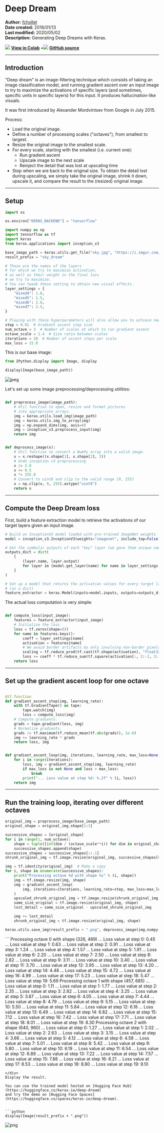 # Deep Dream

**Author:** [fchollet](https://twitter.com/fchollet)<br>
**Date created:** 2016/01/13<br>
**Last modified:** 2020/05/02<br>
**Description:** Generating Deep Dreams with Keras.


<img class="k-inline-icon" src="https://colab.research.google.com/img/colab_favicon.ico"/> [**View in Colab**](https://colab.research.google.com/github/keras-team/keras-io/blob/master/examples/generative/ipynb/deep_dream.ipynb)  <span class="k-dot">•</span><img class="k-inline-icon" src="https://github.com/favicon.ico"/> [**GitHub source**](https://github.com/keras-team/keras-io/blob/master/examples/generative/deep_dream.py)



---
## Introduction

"Deep dream" is an image-filtering technique which consists of taking an image
classification model, and running gradient ascent over an input image to
try to maximize the activations of specific layers (and sometimes, specific units in
specific layers) for this input. It produces hallucination-like visuals.

It was first introduced by Alexander Mordvintsev from Google in July 2015.

Process:

- Load the original image.
- Define a number of processing scales ("octaves"),
from smallest to largest.
- Resize the original image to the smallest scale.
- For every scale, starting with the smallest (i.e. current one):
    - Run gradient ascent
    - Upscale image to the next scale
    - Reinject the detail that was lost at upscaling time
- Stop when we are back to the original size.
To obtain the detail lost during upscaling, we simply
take the original image, shrink it down, upscale it,
and compare the result to the (resized) original image.

---
## Setup


```python
import os

os.environ["KERAS_BACKEND"] = "tensorflow"

import numpy as np
import tensorflow as tf
import keras
from keras.applications import inception_v3

base_image_path = keras.utils.get_file("sky.jpg", "https://i.imgur.com/aGBdQyK.jpg")
result_prefix = "sky_dream"

# These are the names of the layers
# for which we try to maximize activation,
# as well as their weight in the final loss
# we try to maximize.
# You can tweak these setting to obtain new visual effects.
layer_settings = {
    "mixed4": 1.0,
    "mixed5": 1.5,
    "mixed6": 2.0,
    "mixed7": 2.5,
}

# Playing with these hyperparameters will also allow you to achieve new effects
step = 0.01  # Gradient ascent step size
num_octave = 3  # Number of scales at which to run gradient ascent
octave_scale = 1.4  # Size ratio between scales
iterations = 20  # Number of ascent steps per scale
max_loss = 15.0
```

This is our base image:


```python
from IPython.display import Image, display

display(Image(base_image_path))
```


    
![jpeg](/img/examples/generative/deep_dream/deep_dream_5_0.jpg)
    


Let's set up some image preprocessing/deprocessing utilities:


```python

def preprocess_image(image_path):
    # Util function to open, resize and format pictures
    # into appropriate arrays.
    img = keras.utils.load_img(image_path)
    img = keras.utils.img_to_array(img)
    img = np.expand_dims(img, axis=0)
    img = inception_v3.preprocess_input(img)
    return img


def deprocess_image(x):
    # Util function to convert a NumPy array into a valid image.
    x = x.reshape((x.shape[1], x.shape[2], 3))
    # Undo inception v3 preprocessing
    x /= 2.0
    x += 0.5
    x *= 255.0
    # Convert to uint8 and clip to the valid range [0, 255]
    x = np.clip(x, 0, 255).astype("uint8")
    return x

```

---
## Compute the Deep Dream loss

First, build a feature extraction model to retrieve the activations of our target layers
given an input image.


```python
# Build an InceptionV3 model loaded with pre-trained ImageNet weights
model = inception_v3.InceptionV3(weights="imagenet", include_top=False)

# Get the symbolic outputs of each "key" layer (we gave them unique names).
outputs_dict = dict(
    [
        (layer.name, layer.output)
        for layer in [model.get_layer(name) for name in layer_settings.keys()]
    ]
)

# Set up a model that returns the activation values for every target layer
# (as a dict)
feature_extractor = keras.Model(inputs=model.inputs, outputs=outputs_dict)
```

The actual loss computation is very simple:


```python

def compute_loss(input_image):
    features = feature_extractor(input_image)
    # Initialize the loss
    loss = tf.zeros(shape=())
    for name in features.keys():
        coeff = layer_settings[name]
        activation = features[name]
        # We avoid border artifacts by only involving non-border pixels in the loss.
        scaling = tf.reduce_prod(tf.cast(tf.shape(activation), "float32"))
        loss += coeff * tf.reduce_sum(tf.square(activation[:, 2:-2, 2:-2, :])) / scaling
    return loss

```

---
## Set up the gradient ascent loop for one octave


```python

@tf.function
def gradient_ascent_step(img, learning_rate):
    with tf.GradientTape() as tape:
        tape.watch(img)
        loss = compute_loss(img)
    # Compute gradients.
    grads = tape.gradient(loss, img)
    # Normalize gradients.
    grads /= tf.maximum(tf.reduce_mean(tf.abs(grads)), 1e-6)
    img += learning_rate * grads
    return loss, img


def gradient_ascent_loop(img, iterations, learning_rate, max_loss=None):
    for i in range(iterations):
        loss, img = gradient_ascent_step(img, learning_rate)
        if max_loss is not None and loss > max_loss:
            break
        print("... Loss value at step %d: %.2f" % (i, loss))
    return img

```

---
## Run the training loop, iterating over different octaves


```python
original_img = preprocess_image(base_image_path)
original_shape = original_img.shape[1:3]

successive_shapes = [original_shape]
for i in range(1, num_octave):
    shape = tuple([int(dim / (octave_scale**i)) for dim in original_shape])
    successive_shapes.append(shape)
successive_shapes = successive_shapes[::-1]
shrunk_original_img = tf.image.resize(original_img, successive_shapes[0])

img = tf.identity(original_img)  # Make a copy
for i, shape in enumerate(successive_shapes):
    print("Processing octave %d with shape %s" % (i, shape))
    img = tf.image.resize(img, shape)
    img = gradient_ascent_loop(
        img, iterations=iterations, learning_rate=step, max_loss=max_loss
    )
    upscaled_shrunk_original_img = tf.image.resize(shrunk_original_img, shape)
    same_size_original = tf.image.resize(original_img, shape)
    lost_detail = same_size_original - upscaled_shrunk_original_img

    img += lost_detail
    shrunk_original_img = tf.image.resize(original_img, shape)

keras.utils.save_img(result_prefix + ".png", deprocess_image(img.numpy()))
```

<div class="k-default-codeblock">
```
Processing octave 0 with shape (326, 489)
... Loss value at step 0: 0.45
... Loss value at step 1: 0.63
... Loss value at step 2: 0.91
... Loss value at step 3: 1.24
... Loss value at step 4: 1.57
... Loss value at step 5: 1.91
... Loss value at step 6: 2.20
... Loss value at step 7: 2.50
... Loss value at step 8: 2.82
... Loss value at step 9: 3.11
... Loss value at step 10: 3.40
... Loss value at step 11: 3.70
... Loss value at step 12: 3.95
... Loss value at step 13: 4.20
... Loss value at step 14: 4.48
... Loss value at step 15: 4.72
... Loss value at step 16: 4.99
... Loss value at step 17: 5.23
... Loss value at step 18: 5.47
... Loss value at step 19: 5.69
Processing octave 1 with shape (457, 685)
... Loss value at step 0: 1.11
... Loss value at step 1: 1.77
... Loss value at step 2: 2.35
... Loss value at step 3: 2.82
... Loss value at step 4: 3.25
... Loss value at step 5: 3.67
... Loss value at step 6: 4.05
... Loss value at step 7: 4.44
... Loss value at step 8: 4.79
... Loss value at step 9: 5.15
... Loss value at step 10: 5.50
... Loss value at step 11: 5.84
... Loss value at step 12: 6.18
... Loss value at step 13: 6.49
... Loss value at step 14: 6.82
... Loss value at step 15: 7.12
... Loss value at step 16: 7.42
... Loss value at step 17: 7.71
... Loss value at step 18: 8.01
... Loss value at step 19: 8.30
Processing octave 2 with shape (640, 960)
... Loss value at step 0: 1.27
... Loss value at step 1: 2.02
... Loss value at step 2: 2.63
... Loss value at step 3: 3.15
... Loss value at step 4: 3.66
... Loss value at step 5: 4.12
... Loss value at step 6: 4.58
... Loss value at step 7: 5.01
... Loss value at step 8: 5.42
... Loss value at step 9: 5.80
... Loss value at step 10: 6.19
... Loss value at step 11: 6.54
... Loss value at step 12: 6.89
... Loss value at step 13: 7.22
... Loss value at step 14: 7.57
... Loss value at step 15: 7.88
... Loss value at step 16: 8.21
... Loss value at step 17: 8.53
... Loss value at step 18: 8.80
... Loss value at step 19: 9.10

```
</div>
Display the result.

You can use the trained model hosted on [Hugging Face Hub](https://huggingface.co/keras-io/deep-dream)
and try the demo on [Hugging Face Spaces](https://huggingface.co/spaces/keras-io/deep-dream).


```python
display(Image(result_prefix + ".png"))
```


    
![png](/img/examples/generative/deep_dream/deep_dream_17_0.png)
    

